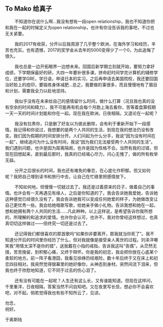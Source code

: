 ## To Mako 给真子

&nbsp;&nbsp;&nbsp;&nbsp;&nbsp;&nbsp;&nbsp;&nbsp;不知道你在说什么啊…我没有想有一段open relationship，我也不知道你把和我在一起的时候定义为open relationship，也许有你没告诉我的事吧，不过也无关紧要。

&nbsp;&nbsp;&nbsp;&nbsp;&nbsp;&nbsp;&nbsp;&nbsp;我的2017有收获，分开以后我周游了几乎整个欧洲，在海外学习和经历，辛苦也充实。也有遗憾，2017的奖学金从去年的5000变得少了一个0，为此追悔了很久。

&nbsp;&nbsp;&nbsp;&nbsp;&nbsp;&nbsp;&nbsp;&nbsp;我也总是一边开拓眼界一边想未来。回国后新学期立刻就开始，要努力拿好成绩，下学期保最好的研，大四一年要补很多课，拼命赶时间学完计算机的辅修学位，还要学GRE，学日语，申请日本的实习，之后再申请去美国院校，我还要回国治好脸上的痘印，要锻炼身体减肥…总之，我要做的事很多，而且慢慢地有了眉目和计划，需要我全力以赴地坚持。

&nbsp;&nbsp;&nbsp;&nbsp;&nbsp;&nbsp;&nbsp;&nbsp;我似乎没有在未来给自己的感情留什么时间，做什么打算（况且我也真的没有空余的时间和精力）。我不可能再有机会每个月跑上海去看你，苦等着盘算假期一天一天的时间计划能和你在一起。现在我在欧洲，日夜相隔，又遑论在一起呢？

&nbsp;&nbsp;&nbsp;&nbsp;&nbsp;&nbsp;&nbsp;&nbsp;我没有拉黑你，只是删了好友以为彼此删除，会有利于重新开始下一段感情。我记得和你说过，我想要的是两个人共同的生活，到现在我的想法仍没有改变。我们因为假期的时间安排分开。人们问起为什么分手，我说“因为没有时间在一起”，继续追问为什么没有时间，我说“因为我们无法接受两个人共同的生活”。我们遇到问题，也许是因为距离隔阂，也许是因为性格不合。当然有我的过错，但现在回想起来，直到最后那时，我真的已经竭心尽力，问心无愧了，做的所有枚举无益。

&nbsp;&nbsp;&nbsp;&nbsp;&nbsp;&nbsp;&nbsp;&nbsp;分开之后很长的时间，我也还有难免的眷恋，在心底化作积郁。但又如何呢？我把自己埋到读书和旅行中去，让自己在忙碌里把感情放下。

&nbsp;&nbsp;&nbsp;&nbsp;&nbsp;&nbsp;&nbsp;&nbsp;不知如何地，但慢慢一切就过去了。我还是过着原来的日子，做着自己的事情。也许会有一天再遇见有缘人，之后是你知道的了。我会告诉她我爱她，告诉她这种感觉已经很久没有了。我会告诉她我可以变成任何她爱的样子，为她做改变让自己更优秀一些。我会给她唱歌写歌，给她亲手做小礼物。告诉我想和她在一起，想和她拥有两个人共同的生活……凡此种种。以上这样说，是希望告诉你我所想的，所理解的和追求的爱情。也许你会认可，也许不。我对你曾经这样想过，也真真切切这样做过——但终究一切还是过去了。

&nbsp;&nbsp;&nbsp;&nbsp;&nbsp;&nbsp;&nbsp;&nbsp;还记得我们都很喜欢的那首歌吗“如果你非要离开，那我就当你死了”。我不知道分开后的时间里你经历了什么，但对我就像是接受亲人离世的过程。刘泽洋嘲笑我“用情太深不是你的错”，送我戴在小指的戒指，告诉我这叫“丧偶”。从茫然无措，苦苦挽留，到积郁心痛，又终于释怀。你是我的初恋，我会把你放在心底某个柔软的地方。前一阵子看港囧，我看见徐峥历经艰险，数十年后终于又在床上和初恋四目相对。我突然觉得银幕里的她好像你，从神态到身材。突然间流下泪来，但我也终于欣慰地知道，它不同于过去的伤心泪了。

&nbsp;&nbsp;&nbsp;&nbsp;&nbsp;&nbsp;&nbsp;&nbsp;还有没有可能在一起呢？人生还有这么长，又有谁能知道。但现在这样问，千里重洋，日夜相隔，答案当然不问自知吧。又在夜里写长信，想必你不会喜欢吧，对不起。倘若觉得我也有些不知所云了，见谅。

勿念，\
祝好。

于奥斯陆